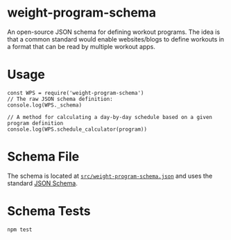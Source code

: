 # weight-program-schema

An open-source JSON schema for defining workout programs.
The idea is that a common standard would enable websites/blogs to define
workouts in a format that can be read by multiple workout apps.

# Usage
```
const WPS = require('weight-program-schema')
// The raw JSON schema definition:
console.log(WPS._schema)

// A method for calculating a day-by-day schedule based on a given program definition
console.log(WPS.schedule_calculator(program))
```

# Schema File

The schema is located at [`src/weight-program-schema.json`](src/weight-program-schema.json)
and uses the standard [JSON Schema](http://json-schema.org).

# Schema Tests

`npm test`
